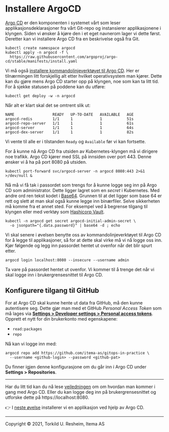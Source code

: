 # Installere ArgoCD

[Argo CD](https://argoproj.github.io/argo-cd/) er den komponenten i systemet vårt som leser applikasjonsdeklarasjoner fra vårt Git-repo og instansierer applikasjonene i klyngen. Siden vi ønsker å kjøre den i et eget navnerom lager vi dette først. Deretter kan vi installere Argo CD fra en beskrivelse også fra Git.

```Shell
kubectl create namespace argocd
kubectl apply -n argocd -f \
  https://raw.githubusercontent.com/argoproj/argo-cd/stable/manifests/install.yaml
```

Vi må også [installere kommandolinjeverktøyet til Argo CD](https://argo-cd.readthedocs.io/en/stable/cli_installation/). Her er tilnærmingen litt forskjellig alt etter hvilket operativsystem man kjører. Dette kan du gjøre mens Argo CD starter opp på klyngen, noe som kan ta litt tid. For å sjekke statusen på poddene kan du utføre:

```
kubectl get deploy -w -n argocd
```

Når alt er klart skal det se omtrent slik ut:

```
NAME                 READY   UP-TO-DATE   AVAILABLE   AGE
argocd-redis         1/1     1            1           51s
argocd-repo-server   1/1     1            1           61s
argocd-server        1/1     1            1           64s
argocd-dex-server    1/1     1            1           82s
```

Vi vente til alle er i tilstanden `Ready` og `Available` før vi kan fortsette.

For å kunne nå Argo CD fra utsiden av Kubernetes-klyngen må vi dirigere noe trafikk. Argo CD kjører med SSL på innsiden over port 443. Denne ønsker vi å ha på port 8080 på utsiden.

```Shell
kubectl port-forward svc/argocd-server -n argocd 8080:443 2>&1 >/dev/null &

```

Nå må vi få tak i passordet som trengs for å kunne logge seg inn på Argo CD som administrator. Dette ligger lagret som en *secret* i Kubernetes. Med andre ord ren tekst kodet i [Base64](https://en.wikipedia.org/wiki/Base64). Grunnen til at det ligger som base 64 er rett og slett at man skal også kunne legge inn binærfiler. Selve sikkerheten må komme fra et annet sted. For eksempel ved å begrense tilgang til klyngen eller med verktøy som [Hashicorp Vault](https://www.vaultproject.io).

```Shell
kubectl -n argocd get secret argocd-initial-admin-secret \
  -o jsonpath="{.data.password}" | base64 -d ; echo
```

Vi skal senere i øvelsen benytte oss av kommandolinjeverktøyet til Argo CD for å legge til applikasjoner, så for at dette skal virke må vi nå logge oss inn. Kjør følgende og legg inn passordet hentet ut ovenfor når det blir spurt etter.

```Shell
argocd login localhost:8080 --insecure --username admin
```

Ta vare på passordet hentet ut ovenfor. Vi kommer til å trenge det når vi skal logge inn i brukergrensesnittet til Argo CD.

## Konfigurere tilgang til GitHub

For at Argo CD skal kunne hente ut data fra GitHub, må den kunne autentisere seg. Dette gjør man med et GitHub *Personal Access Token* som må lages via [**Settings > Developer settings > Personal access tokens**](https://github.com/settings/tokens). Opprett et nytt for din brukerkonto med egenskapene:

- `read:packages`
- `repo`

Nå kan vi logge inn med:

```shell
argocd repo add https://github.com/itema-as/gitops-in-practice \
  --username <github-login> --password <github-pat>
```

Du finner igjen denne konfigurasjone om du går inn i Argo CD under **Settings > Repositories**.

---
Har du litt tid kan du nå lese [veiledningen](https://argo-cd.readthedocs.io/en/stable/getting_started/) om om hvordan man kommer i gang med Argo CD. Eller du kan logge deg inn på brukergrensesnittet og utforske dette på https://localhost:8080.

👉 I [neste øvelse](./02-isig-prod.md) installerer vi en applikasjon ved hjelp av Argo CD.

---
Copyright © 2021, Torkild U. Resheim, Itema AS
